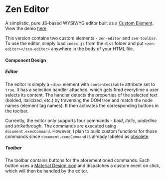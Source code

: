 # Zen Editor

A simplistic, pure JS-based WYSIWYG editor built as a [Custom Element](https://developer.mozilla.org/en-US/docs/Web/Web_Components/Using_custom_elements). View the demo [here](https://hawschiat.github.io/zen-editor/).

This version contains two custom elements - `zen-editor` and `zen-toolbar`. To use the editor, simply load `index.js` from the `dist` folder and put `<zen-editor></zen-editor>` anywhere in the body of your HTML file.

#### Component Design

##### Editor

The editor is simply a `<div>` element with `contenteditable` attribute set to `true`. It has a selection handler attached, which gets fired everytime a user selects its content. The handler detects the properties of the selected text (bolded, italicized, etc.) by traversing the DOM tree and match the node names (element tag names). It then activates the corresponding buttons in the toolbar.

Currently, the editor only supports four commands - _bold_, _italic_, _underline_ and _strikethrough_. The commands are executed using `document.execCommand`. However, I plan to build custom functions for those commands since `document.execCommand` is already labeled as [obsolete](https://developer.mozilla.org/en-US/docs/Web/API/Document/execCommand).

##### Toolbar

The toolbar contains buttons for the aforementioned commands. Each button uses a [Material Design icon](https://material.io/resources/icons/) and dispatches a custom event on click, which will then be handled by the editor.
